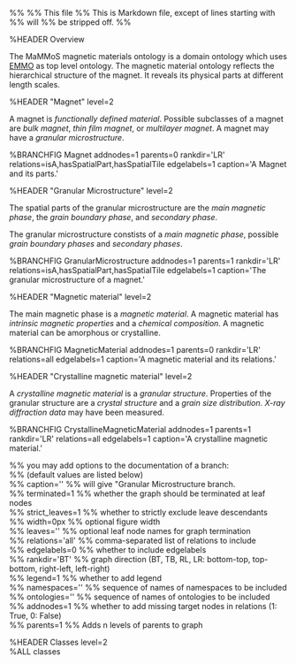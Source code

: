 %% %% This file %% This is Markdown file, except of lines starting with %% will %% be stripped off. %%

%HEADER Overview 

The MaMMoS magnetic materials ontology is a domain ontology which uses [EMMO](https://github.com/emmo-repo/EMMO) as top level ontology. The magnetic material ontology reflects the hierarchical structure of the magnet. It reveals its physical parts at different length scales.

%HEADER "Magnet" level=2  

A magnet is *functionally defined material*. Possible subclasses of a magnet are *bulk magnet*, *thin film magnet*, or *multilayer magnet*.
A magnet may have a *granular microstructure*. 

%BRANCHFIG Magnet addnodes=1 parents=0 rankdir='LR' relations=isA,hasSpatialPart,hasSpatialTile edgelabels=1 caption='A Magnet and its parts.'

%HEADER "Granular Microstructure" level=2  

The spatial parts of the granular microstructure are
the *main magnetic phase*, the *grain boundary phase*, and *secondary phase*.

The granular microstructure constists of a *main magnetic phase*, possible *grain boundary phases* and *secondary phases*.  

%BRANCHFIG GranularMicrostructure addnodes=1 parents=1 rankdir='LR' relations=isA,hasSpatialPart,hasSpatialTile edgelabels=1 caption='The granular microstructure of a magnet.'

%HEADER "Magnetic material" level=2  

The main magnetic phase is a *magnetic material*. A magnetic material has
*intrinsic magnetic properties* and a *chemical composition*. A magnetic material can be amorphous
or crystalline.

%BRANCHFIG MagneticMaterial addnodes=1 parents=0 rankdir='LR' relations=all edgelabels=1 caption='A magnetic material and its relations.'

%HEADER "Crystalline magnetic material" level=2  

A *crystalline magnetic material* is a *granular structure*. Properties of the granular structure are a *crystal structure* and a *grain size distribution*. *X-ray diffraction data* may have been measured.

%BRANCHFIG CrystallineMagneticMaterial addnodes=1 parents=1 rankdir='LR' relations=all edgelabels=1 caption='A crystalline magnetic material.'

%% you may add options to the documentation of a branch:  
%% (default values are listed below)  
%% caption=''      %% will give "Granular Microstructure branch.  
%% terminated=1    %% whether the graph should be terminated at leaf nodes  
%% strict_leaves=1 %% whether to strictly exclude leave descendants  
%% width=0px       %% optional figure width  
%% leaves=''       %% optional leaf node names for graph termination  
%% relations='all' %% comma-separated list of relations to include  
%% edgelabels=0    %% whether to include edgelabels  
%% rankdir='BT'    %% graph direction (BT, TB, RL, LR: bottom-top, top-bottom, right-left, left-right)  
%% legend=1        %% whether to add legend  
%% namespaces=''   %% sequence of names of namespaces to be included  
%% ontologies=''   %% sequence of names of ontologies to be included  
%% addnodes=1      %% whether to add missing target nodes in relations (1: True, 0: False)  
%% parents=1       %% Adds n levels of parents to graph  

%HEADER Classes level=2  
%ALL classes  

